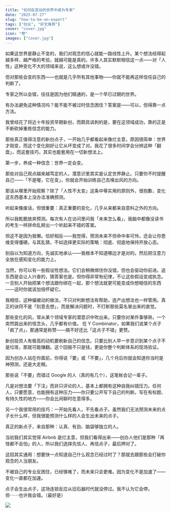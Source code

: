 ```yaml
---
title: "如何在变动的世界中成为专家"
date: "2025-07-27"
slug: "how-to-be-an-expert"
tags: ["创业", "好文推荐"]
cover: "cover.jpg"
icon: "😎"
images: ["cover.jpg"]
---
```

如果这世界是静止不变的，我们对观念的信心就能一路线性上升。某个想法经得起越多样、越严格的考验，就越可能是真的。许多人其实默默相信这一点——对「人性」这种变化不大的领域来说，这么想或许没错。



但对那些会变的东西——也就是几乎所有其他事物——你就不能再这样信任自己的判断了。



专家之所以会错，往往是因为他们精通的，是一个早已过期的世界。



有办法避免这种情况吗？能不能不被过时信念困住？答案是——可以，但得靠一点方法。



我曾经花了将近十年投资早期新创，而颇具讽刺的是，要在这领域成功，靠的正是不断砍掉重练信念的能力。



那些真正值得注意的新创点子，一开始几乎都看起来像烂主意，原因很简单：世界才刚变，而这个变化刚好让它从坏变成了对。我花了很多时间学会分辨这种「翻盘」，而这套技巧，其实也能套用在一切新想法上。



第一步，养成一种信念：世界一定会变。



那些对自己观点越来越笃定的人，潜意识里其实是认定世界静止。只要你不时提醒自己——「不是喔，它在变」，你就会开始训练自己去嗅出风的方向。



那该从哪里开始观察？除了「人性不太变」这条中等实用的原则外，很抱歉，变化这东西基本上没办法准确预测。



听起来像废话，但很重要：真正重要的变化，几乎从来都来自意料之外的方向。



所以我乾脆放弃预测。每次有人在访问里问我「未来怎么看」，我脑中都像没读书的考生一样拼命乱掰出一个听起来不错的答案。



但这不是因为我懒。恰好相反——我觉得，预测未来不但命中率可怜，还会让你思维变得僵硬。与其乱猜，不如选择更实际的策略：彻底、彻底地保持开放心态。



别自以为知道方向，先诚实地承认——我根本不知道哪边才是对的。然后把注意力全放在感知变化的能力上。



当然，你可以有一些假设性想法。它们会稍微绑住你没错，但也会驱动你前进。追东西是会让人兴奋的，猜答案也是。但你得非常有纪律，不让这些假设变成执念。
一旦别人开始把某个想法跟你绑在一起，那个想法就更可能变成你想相信的东西——这时你就该加倍怀疑它。



我相信，这种偏被动的做法，不只对判断想法有帮助，连产出想法也一样管用。真正的诀窍不是「刻意去想」，而是解决问题时，不打断那些莫名冒出来的直觉。



那些变化的风，常从某个领域专家的潜意识中吹出来。只要你对某件事够熟，一个突然跳出来的怪念头，几乎都有价值。
在 Y Combinator，如果我们说某个点子「疯了点」，那通常是称赞——搞不好还比「这点子不错」更赞。



新创投资人有极高的动机要刷新自己的信念。只要比别人早一步意识到某个点子不是垃圾，那就可能赚翻。这个回报不只是钱，更是你整个判断体系的现场验证。



因为创办人站在你面前，你得说「要」或「不要」，几个月后你就会知道你当时是神预测，还是大走眼。



那些说「不要」而错过 Google 的人（真的有几个），这笔帐会记一辈子。



凡是对想法要「下注」而非只评论的人，基本上都拥有这种自我纠错压力。任何人，只要愿意，也能拥有这种压力——你只要公开写下自己的判断。写在有标题、有持久性的地方——你会比闲聊时在意得多。



另一个我很常用的技巧：一开始先看人，不先看点子。虽然我们无法预测未来的点子长什么样，但我很能预测什么样的人会生出未来的点子。



真正的新点子，来自那种：认真、有劲、脑袋够独立的人。



当初我们其实觉得 Airbnb 是烂主意，但我们看得出来——创办人他们是那种「再怪都不会怕」的人，所以我们选择先信人、再信点子，最后押对了。



这招其实通用：想要快一点知道自己什么观念已经过时了？那就去跟那些会打破你观念的人当朋友。



不被自己的专业反困住，已经够难了，而未来只会更难。因为变化不是加速了——变化一直都在加速。



点子会生出点子，这场连锁反应从旧石器时代就没停过。我不认为它会停。
但⋯⋯也许我会错。（最好是）




![](https://prod-files-secure.s3.us-west-2.amazonaws.com/112d0858-5090-4d34-a606-b75eb8d65fd2/46476355-9cf3-4e99-9b7a-3531bc426380/1000202064.png?X-Amz-Algorithm=AWS4-HMAC-SHA256&X-Amz-Content-Sha256=UNSIGNED-PAYLOAD&X-Amz-Credential=ASIAZI2LB466TGJK66OS%2F20250930%2Fus-west-2%2Fs3%2Faws4_request&X-Amz-Date=20250930T141406Z&X-Amz-Expires=3600&X-Amz-Security-Token=IQoJb3JpZ2luX2VjEGYaCXVzLXdlc3QtMiJHMEUCIQDEGDlh5904KgacKMbTcRdPev4lpHOAyqTrnSG3WqG1tAIgYzleGZBrV0zfXBXegL3dbcK4%2FNOy66fhHMgm7aRnOrIqiAQI7v%2F%2F%2F%2F%2F%2F%2F%2F%2F%2FARAAGgw2Mzc0MjMxODM4MDUiDHjI8bhmi1JkQFfSoCrcA5DBStSSHgCTuudEaxpKU1WyW0Xh6VAyp87Gxr09RTOEU9inGztoDCKz2svD0KzLZYIZWJ2avQh0fy%2FgdG%2FuUAm18JPoWXV78kV8nCj%2BCT%2BQHCyG740T56SojI95KRXTIrpYsv9Cuw7qSHagR0NidIM5ra%2Fsh2dHPsAPARvaQE0EWE4%2BXbiG1E%2FLGaN8gvAcGh%2FK3myndMWHy%2BYn7OWz69drJuAZToraryRw72J7K3JWMCBvEnBRMX2VNBLLppmXRyMX0vQeuTiBbm%2F9naC4%2Fy5yxCMlQscws%2BM4Q5FE0FjFBLaRcYGJSZgOW1l0ajpFpGM2xlAtYcHbvOi79jYFMq7dFf88L%2Bc3B8iIxcrlDbQoQXrbPw%2F%2FvVlDxGNi4kGPD%2B330vyARtiku%2BFS9a%2B6%2B4tovwL2JUFixKKLbwxFzGCdlcpeEkwn7HdS5iqfchly6NbOK25QhJRE5HKRxonf4GAQv4TzgId46ZF8iI8GF4mE3YSgEN7W3Vm4y6REpmQ5vn4zSAgxWP8fiV%2BMJvtOvR%2F9IKQG8p4CfojG62Dxs11plQSNGsOE1E6%2BDgWmwt0tiJcMGzlkBpt2p3uU0eplueTQQyMS%2FjGE%2FJ0VrWHHoDwn5jRrKM7oEQJeYvZfMJax78YGOqUBix502NLfSDryKhCQolRjFulEBPlZQVpSxZYj1HZ1ZCd0TROEcefBr9crUU3%2Bc3Fo46aQ%2BX2LiyUFc9JUD8zaUHpIllmuW4Rvyg8aRgdQWJVTCH7T1JL7MUfJk13uM4ZAPoQMbw%2BXiphiLtvQ0cabqNTriVvhylpSSP%2BsO0wxMtzGahb9AEE6DIUCb%2BoBh3WSo0NFR8EkWM%2Fn78VnKwaHWgctPFHc&X-Amz-Signature=bb8512b578668d46f8f2b5e561c35eacb94bf207abe87d9f33f412fa6da51dc4&X-Amz-SignedHeaders=host&x-amz-checksum-mode=ENABLED&x-id=GetObject)

